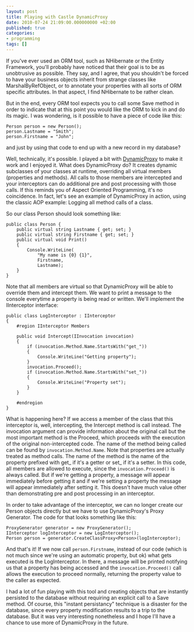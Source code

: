 ```yaml
---
layout: post
title: Playing with Castle DynamicProxy
date: 2010-07-24 21:09:00.000000000 +02:00
published: true
categories:
- programming
tags: []
---
```


If you've ever used an ORM tool, such as NHibernate or the Entity Framework, you'll probably have noticed that their goal is to be as unobtrusive as possible. They say, and I agree, that you shouldn't be forced to have your business objects inherit from strange classes like MarshalByRefObject, or to annotate your properties with all sorts of ORM specific attributes. In that aspect, I find NHibernate to be rather clean.

But in the end, every ORM tool expects you to call some Save method in order to indicate that at this point you would like the ORM to kick in and do its magic. I was wondering, is it possible to have a piece of code like this:

```
Person person = new Person();
person.Lastname = "Smith";
person.Firstname = "John";
```

and just by using that code to end up with a new record in my database?

Well, technically, it's possible. I played a bit with <a href="http://www.castleproject.org/dynamicproxy/index.html">DynamicProxy</a> to make it work and I enjoyed it. What does DynamicProxy do? It creates dynamic subclasses of your classes at runtime, overriding all virtual members (properties and methods). All calls to those members are intercepted and your interceptors can do additional pre and post processing with those calls. If this reminds you of Aspect Oriented Programming, it's no coincidence. In fact, let's see an example of DynamicProxy in action, using the classic AOP example: Logging all method calls of a class.

So our class Person should look something like:

```
public class Person {
	public virtual string Lastname { get; set; }
	public virtual string Firstname { get; set; }
	public virtual void Print()
	{
		Console.WriteLine(
			"My name is {0} {1}",
			Firstname,
			Lastname);
	}
}
```

Note that all members are virtual so that DynamicProxy will be able to override them and intercept them. We want to print a message to the console everytime a property is being read or written. We'll implement the IInterceptor interface:

```
public class LogInterceptor : IInterceptor
{
	#region IInterceptor Members

	public void Intercept(IInvocation invocation)
	{
		if (invocation.Method.Name.StartsWith("get_"))
		{
			Console.WriteLine("Getting property");
		}
		invocation.Proceed();
		if (invocation.Method.Name.StartsWith("set_"))
		{
			Console.WriteLine("Property set");
		}
	}

	#endregion
}
```

What is happening here? If we access a member of the class that this interceptor is, well, intercepting, the Intercept method is call instead. The invocation argument can provide information about the original call but the most important method is the Proceed, which proceeds with the execution of the original non-intercepted code. The name of the method being called can be found by <code>invocation.Method.Name</code>. Note that properties are actually treated as method calls. The name of the method is the name of the property prefixed with get_ if it's a getter or set_ if it's a setter. In this code, all members are allowed to execute, since the <code>invocation.Proceed()</code> is always called. But if we're getting a property, a message will appear immediately before getting it and if we're setting a property the message will appear immediately after setting it. This doesn't have much value other than demonstrating pre and post processing in an interceptor.

In order to take advantage of the interceptor, we can no longer create our Person objects directly but we have to use DynamicProxy's Proxy Generator. The code for that looks something like this:

```
ProxyGenerator generator = new ProxyGenerator();
IInterceptor logInterceptor = new LogInterceptor();
Person person = generator.CreateClassProxy<Person>(logInterceptor);
```

And that's it! If we now call <code>person.Firstname</code>, instead of our code (which is not much since we're using an automatic property, but ok) what gets executed is the LogInterceptor. In there, a message will be printed notifying us that a property has being accessed and the <code>invocation.Proceed()</code> call allows the execution to proceed normally, returning the property value to the caller as expected.

I had a lot of fun playing with this tool and creating objects that are instantly persisted to the database without requiring an explicit call to a Save method. Of course, this "instant persistancy" technique is a disaster for the database, since every property modification results to a trip to the database. But it was very interesting nonetheless and I hope I'll have a chance to use more of DynamicProxy in the future.
